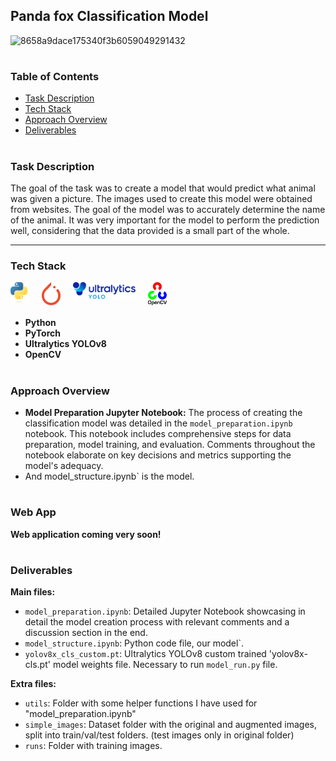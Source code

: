 ## Panda fox Classification Model


![8658a9dace175340f3b6059049291432](https://github.com/Qristt/Panda_Fox_classification/assets/154927704/4678e6c7-dafa-4fca-9218-c2e8eed49863)  


#

### Table of Contents

- [Task Description](#task-description)
- [Tech Stack](#tech-stack)
- [Approach Overview](#approach-overview)
- [Deliverables](#deliverables)
#

### Task Description

The goal of the task was to create a model that would predict what animal was given a picture. The images used to create this model were obtained from websites. The goal of the model was to accurately determine the name of the animal. It was very important for the model to perform the prediction well, considering that the data provided is a small part of the whole.

---


### Tech Stack

<img align="left" alt="Java" width="30px" style="padding-right:20px;" src="https://github.com/GorPiliposyan/subway-ticket-barrier-state-detection/blob/main/Images/Python-logo-notext.svg"/>
<img align="left" alt="Java" width="30px" style="padding-right:20px;" src="https://github.com/GorPiliposyan/subway-ticket-barrier-state-detection/blob/main/Images/PyTorch_logo_icon.svg"/>
<img align="left" alt="Java" width="100px" style="padding-right:20px;" src="https://github.com/GorPiliposyan/subway-ticket-barrier-state-detection/blob/main/Images/UltralyticsYOLO_full_blue.svg"/>
<img align="left" alt="Java" width="30px" style="padding-right:20px;" src="https://github.com/GorPiliposyan/subway-ticket-barrier-state-detection/blob/main/Images/OpenCV_Logo.svg"/>
<br />

#

- **Python**
- **PyTorch**
- **Ultralytics YOLOv8**
- **OpenCV**

#

### Approach Overview

- **Model Preparation Jupyter Notebook:** The process of creating the classification model was detailed in the `model_preparation.ipynb` notebook. This notebook includes comprehensive steps for data preparation, model training, and evaluation. Comments throughout the notebook elaborate on key decisions and metrics supporting the model's adequacy.
- And model_structure.ipynb` is the model.


#

### Web App

**Web application coming very soon!**

#


### Deliverables

**Main files:**
- `model_preparation.ipynb`: Detailed Jupyter Notebook showcasing in detail the model creation process with relevant comments and a discussion section in the end.
- `model_structure.ipynb`: Python code file, our model`.
- `yolov8x_cls_custom.pt`: Ultralytics YOLOv8 custom trained 'yolov8x-cls.pt' model weights file. Necessary to run `model_run.py` file.

**Extra files:**
- `utils`: Folder with some helper functions I have used for "model_preparation.ipynb"
- `simple_images`: Dataset folder with the original and augmented images, split into train/val/test folders. (test images only in original folder)
- `runs`: Folder with training images.
